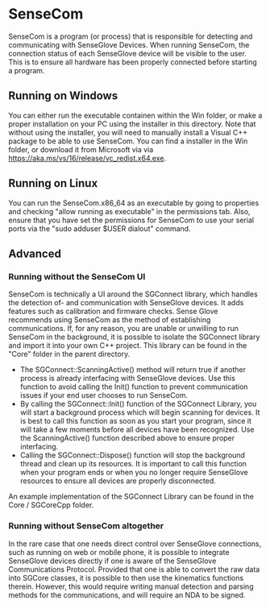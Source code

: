 # SenseCom
SenseCom is a program (or process) that is responsible for detecting and communicating with SenseGlove Devices. When running SenseCom, the connection status of each SenseGlove device will be visible to the user. This is to ensure all hardware has been properly connected before starting a program.

## Running on Windows
You can either run the executable containen within the Win folder, or make a proper installation on your PC using the installer in this directory.
Note that without using the installer, you will need to manually install a Visual C++ package to be able to use SenseCom. You can find a installer in the Win folder, or download it from Microsoft via via https://aka.ms/vs/16/release/vc_redist.x64.exe.

## Running on Linux
You can run the SenseCom.x86_64 as an executable by going to properties and checking "allow running as executable" in the permissions tab.
Also, ensure that you have set the permissions for SenseCom to use your serial ports via the "sudo adduser $USER dialout" command.

## Advanced 

### Running without the SenseCom UI
SenseCom is technically a UI around the SGConnect library, which handles the detection of- and communication with SenseGlove devices. It adds features such as calibration and firmware checks. Sense Glove recommends using SenseCom as the method of establishing communications. If, for any reason, you are unable or unwilling to run SenseCom in the background, it is possible to isolate the SGConnect library and import it into your own C++ project. This library can be found in the "Core" folder in the parent directory.

- The SGConnect::ScanningActive() method will return true if another process is already interfacing with SenseGlove devices. Use this function to avoid calling the Init() function to prevent communication issues if your end user chooses to run SenseCom.
- By calling the SGConnect::Init() function of the SGConnect Library, you will start a background process which will begin scanning for devices. It is best to call this function as soon as you start your program, since it will take a few moments before all devices have been recognized. Use the ScanningActive() function described above to ensure proper interfacing.
- Calling the SGConnect::Dispose() function will stop the background thread and clean up its resources. It is important to call this function when your program ends or when you no longer require SenseGlove resources to ensure all devices are properly disconnected. 

An example implementation of the SGConnect Library can be found in the Core / SGCoreCpp folder.


### Running without SenseCom altogether
In the rare case that one needs direct control over SenseGlove connections, such as running on web or mobile phone, it is possible to integrate SenseGlove devices directly if one is aware of the SenseGlove Communications Protocol. Provided that one is able to convert the raw data into SGCore classes, it is possible to then use the kinematics functions therein. However, this would require writing manual detection and parsing methods for the communications, and will require an NDA to be signed.